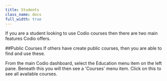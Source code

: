 ```yaml
---
title: Students
class_name: docs
full_width: true
---
```


If you are a student looking to use Codio courses then there are two main features Codio offers.

##Public Courses
If others have create public courses, then you are able to find and use these.

From the main Codio dashboard, select the Education menu item on the left pane. Beneath this you will then see a 'Courses' menu item. Click on this to see all available courses.